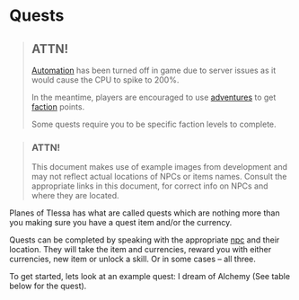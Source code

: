 # Quests

> ## ATTN!
>
> [Automation](/information/automation) has been turned off in game due to server issues as it would cause the CPU to spike to 200%.
>
> In the meantime, players are encouraged to use [adventures](/information/adventure) to get [faction](/information/factions) points.
> 
> Some quests require you to be specific faction levels to complete.

> ### ATTN!
>
> This document makes use of example images from development and may not reflect actual locations of NPCs or items names. Consult the appropriate links in this document, for correct info on NPCs and where they are located.

Planes of Tlessa has what are called quests which are nothing more than you making sure you have a quest item and/or the currency.

Quests can be completed by speaking with the appropriate [npc]() and their location. They will take the item and currencies, reward you with either currencies, new item or unlock a skill. Or in some cases – all three.

To get started, lets look at an example quest: I dream of Alchemy (See table below for the quest).

